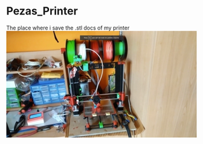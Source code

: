 # Pezas_Printer
The place where i  save the .stl docs of my printer
![printer](https://github.com/pablopeza/Pezas_Printer/blob/master/Images/printer.png)
